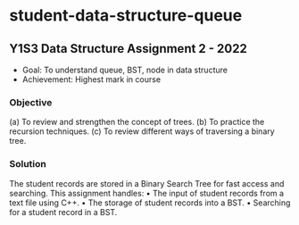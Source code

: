 # student-data-structure-queue
## Y1S3 Data Structure Assignment 2 - 2022
- Goal: To understand queue, BST, node in data structure
- Achievement: Highest mark in course

### Objective
(a)	To review and strengthen the concept of trees.
(b)	To practice the recursion techniques.
(c)	To review different ways of traversing a binary tree.

### Solution
The student records are stored in a Binary Search Tree for fast access and searching. This assignment handles:
•	The input of student records from a text file using C++. 
•	The storage of student records into a BST.
•	Searching for a student record in a BST.
